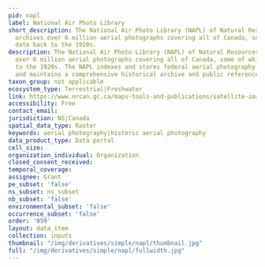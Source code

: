 ```yaml
---
pid: napl
label: National Air Photo Library
short_description: The National Air Photo Library (NAPL) of Natural Resources Canada
  archives over 6 million aerial photographs covering all of Canada, some of which
  date back to the 1920s.
description: The National Air Photo Library (NAPL) of Natural Resources Canada archives
  over 6 million aerial photographs covering all of Canada, some of which date back
  to the 1920s. The NAPL indexes and stores federal aerial photography for Canada,
  and maintains a comprehensive historical archive and public reference centre.
taxon_group: not applicable
ecosystem_type: Terrestrial|Freshwater
link: https://www.nrcan.gc.ca/maps-tools-and-publications/satellite-imagery-and-air-photos/air-photos/national-air-photo-library/9265
accessibility: Free
contact_email: 
jurisdiction: NS|Canada
spatial_data_type: Raster
keywords: aerial photography|historic aerial photography
data_product_type: Data portal
cell_size: 
organization_individual: Organization
closed_consent_received: 
temporal_coverage: 
assignee: Grant
pe_subset: 'false'
ns_subset: ns_subset
nb_subset: 'false'
environmental_subset: 'false'
occurrence_subset: 'false'
order: '059'
layout: data_item
collection: inputs
thumbnail: "/img/derivatives/simple/napl/thumbnail.jpg"
full: "/img/derivatives/simple/napl/fullwidth.jpg"
---
```

